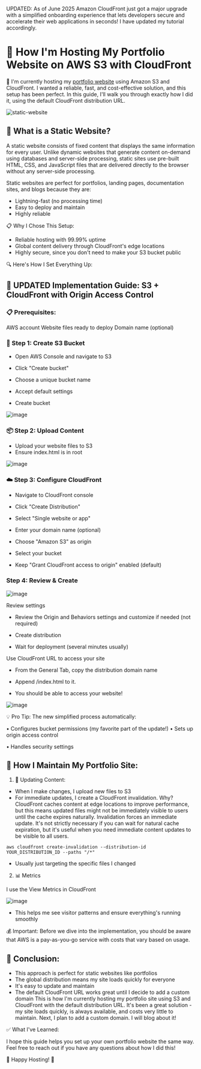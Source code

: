 UPDATED: As of June 2025 Amazon CloudFront just got a major upgrade with a simplified onboarding experience that lets developers secure and accelerate their web applications in seconds! I have updated my tutorial accordingly.

# 🚀 How I'm Hosting My Portfolio Website on AWS S3 with CloudFront

🌟 I'm currently hosting my [portfolio website](https://d2b2q92b8w3i9s.cloudfront.net/portfolio.html) using Amazon S3 and CloudFront. I wanted a reliable, fast, and cost-effective solution, and this setup has been perfect. In this guide, I'll walk you through exactly how I did it, using the default CloudFront distribution URL.


![static-website](https://github.com/user-attachments/assets/103084c3-aad8-468b-a7e3-2d64d107cab7)


## 🤔 What is a Static Website?
A static website consists of fixed content that displays the same information for every user. Unlike dynamic websites that generate content on-demand using databases and server-side processing, static sites use pre-built HTML, CSS, and JavaScript files that are delivered directly to the browser without any server-side processing.

Static websites are perfect for portfolios, landing pages, documentation sites, and blogs because they are:
- Lightning-fast (no processing time)
- Easy to deploy and maintain
- Highly reliable

📋 Why I Chose This Setup:
- Reliable hosting with 99.99% uptime
- Global content delivery through CloudFront's edge locations
- Highly secure, since you don't need to make your S3 bucket public

🔍 Here's How I Set Everything Up:

## 🚀 UPDATED Implementation Guide: S3 + CloudFront with Origin Access Control


### 📋 Prerequisites:

AWS account
Website files ready to deploy
Domain name (optional)

### 🔧 Step 1: Create S3 Bucket

- Open AWS Console and navigate to S3

- Click "Create bucket"

- Choose a unique bucket name

- Accept default settings

- Create bucket

![image](https://github.com/user-attachments/assets/3a5f5059-5b67-4632-a9f7-1b6ffde85f18)


### 📦 Step 2: Upload Content

- Upload your website files to S3
- Ensure index.html is in root

![image](https://github.com/user-attachments/assets/e675ba2b-a19c-4259-8f36-e66fea7a54b7)


### ☁️ Step 3: Configure CloudFront

- Navigate to CloudFront console

- Click "Create Distribution"

- Select "Single website or app"

- Enter your domain name (optional)

- Choose "Amazon S3" as origin

- Select your bucket

- Keep "Grant CloudFront access to origin" enabled (default)

### Step 4: Review & Create

![image](https://github.com/user-attachments/assets/97a1092b-75b3-4d65-96d8-ac3890ea10c0)


 Review settings
- Review the Origin and Behaviors settings and customize if needed (not required)

- Create distribution

- Wait for deployment (several minutes usually)

Use CloudFront URL to access your site

- From the General Tab, copy the distribution domain name

- Append /index.html to it. 

- You should be able to access your website!


![image](https://github.com/user-attachments/assets/e6f1ebfc-4dc3-469c-b50b-f07fe22e04af)


💡 Pro Tip: The new simplified process automatically:

• Configures bucket permissions (my favorite part of the update!)
• Sets up origin access control 

• Handles security settings


## 🔄 How I Maintain My Portfolio Site:

1. 📝 Updating Content:

- When I make changes, I upload new files to S3
- For immediate updates, I create a CloudFront invalidation. Why? CloudFront caches content at edge locations to improve performance, but this means updated files might not be immediately visible to users until the cache expires naturally. Invalidation forces an immediate update. It's not strictly necessary if you can wait for natural cache expiration, but it's useful when you need immediate content updates to be visible to all users.

```
aws cloudfront create-invalidation --distribution-id YOUR_DISTRIBUTION_ID --paths "/*"
```
- Usually just targeting the specific files I changed


2. 📊 Metrics
 
I use the View Metrics in CloudFront

![image](https://github.com/user-attachments/assets/51193b1a-9cb5-48e9-b987-979b4591b275)


- This helps me see visitor patterns and ensure everything's running smoothly


💰 Important: Before we dive into the implementation, you should be aware that AWS is a pay-as-you-go service with costs that vary based on usage.

## 🎯 Conclusion:
- This approach is perfect for static websites like portfolios
- The global distribution means my site loads quickly for everyone
- It's easy to update and maintain
- The default CloudFront URL works great until I decide to add a custom domain
This is how I'm currently hosting my portfolio site using S3 and CloudFront with the default distribution URL. It's been a great solution - my site loads quickly, is always available, and costs very little to maintain.  Next, I plan to add a custom domain. I will blog about it!

✅ What I've Learned:

I hope this guide helps you set up your own portfolio website the same way. Feel free to reach out if you have any questions about how I did this!

🌟 Happy Hosting! 🌟
